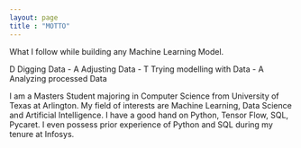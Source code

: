 ```yaml
---
layout: page
title : "MOTTO"
---
```

What I follow while building any Machine Learning Model.<br> 

D Digging Data - A Adjusting Data - T Trying  modelling with Data - A Analyzing processed Data

I am a Masters Student majoring in Computer Science from University of Texas at Arlington. My field of interests are Machine Learning, Data Science and Artificial Intelligence. 
I have a good hand on Python, Tensor Flow, SQL, Pycaret. I even possess prior experience of Python and SQL during my tenure at Infosys. 
